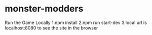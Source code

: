 # monster-modders

Run the Game Locally
  1.npm install
  2.npm run start-dev
  3.local url is localhost:8080 to see the site in the browser
